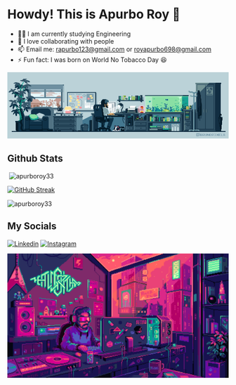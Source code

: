 # Howdy! This is Apurbo Roy 👋

- 👨‍🎓 I am currently studying Engineering
- 🤝 I love collaborating with people
- 📫 Email me: rapurbo123@gmail.com or royapurbo698@gmail.com
- ⚡ Fun fact: I was born on World No Tobacco Day 😆

<!--
- My main interests:
  - Arduino
  - Electronics
  - Python
  - C++
-->

<img src="./media/github-profile-coding-gif.gif" width="1000px">

## Github Stats

<p>&nbsp;<img align="center" src="https://github-readme-stats.vercel.app/api?username=apurboroy33&show_icons=true&locale=en" alt="apurboroy33" /></p>

[![GitHub Streak](https://streak-stats.demolab.com/?user=apurboroy33&card_width=600&card_height=210)](https://git.io/streak-stats)

<p><img align="center" src="https://github-readme-stats.vercel.app/api/top-langs?username=apurboroy33&show_icons=true&locale=en&layout=compact" alt="apurboroy33" /></p>

## My Socials

<a href="https://www.linkedin.com/in/apurbo-roy-68062532b" target="blank"><img align="center" src="https://raw.githubusercontent.com/rahuldkjain/github-profile-readme-generator/master/src/images/icons/Social/linked-in-alt.svg" alt="Linkedin" height="45" width="60" /></a>
<a href="https://instagram.com/apurboroy33" target="blank"><img align="center" src="https://raw.githubusercontent.com/rahuldkjain/github-profile-readme-generator/master/src/images/icons/Social/instagram.svg" alt="Instagram" height="45" width="60" /></a>

<img src="./media/github-profile-gif-2.gif" width="1000px">

<!---
ApurboRoyGit/ApurboRoyGit is a ✨ special ✨ repository because its `README.md` (this file) appears on your GitHub profile.
You can click the Preview link to take a look at your changes.
--->
